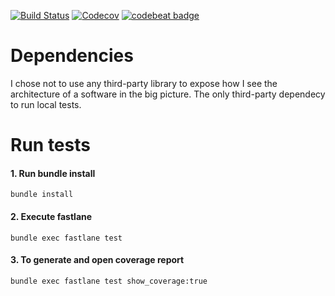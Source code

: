 [![Build Status](https://www.bitrise.io/app/71b355657125a0fa/status.svg?token=DxdrO43Yc72aIi7DshIvEg&branch=master)](https://www.bitrise.io/app/71b355657125a0fa) [![Codecov](https://img.shields.io/codecov/c/gl/ronanrodrigo/pop-games/master.svg)](https://codecov.io/gl/ronanrodrigo/pop-games) [![codebeat badge](https://codebeat.co/badges/e1368cd4-5e4c-4b54-99e2-00fd8a843741)](https://codebeat.co/projects/gitlab-com-ronanrodrigo-pop-games-master)

# Dependencies
I chose not to use any third-party library to expose how I see the architecture of a software in the big picture. The only third-party dependecy to run local tests.

# Run tests
#### 1. Run bundle install
`bundle install`
#### 2. Execute fastlane
`bundle exec fastlane test`
#### 3. To generate and open coverage report
`bundle exec fastlane test show_coverage:true`
